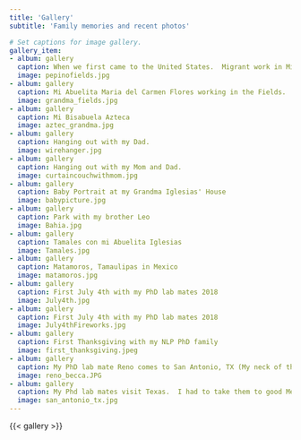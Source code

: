 ```yaml
---
title: 'Gallery'
subtitle: 'Family memories and recent photos'

# Set captions for image gallery.
gallery_item:
- album: gallery
  caption: When we first came to the United States.  Migrant work in Michigan, me and my mom picking pepinos.
  image: pepinofields.jpg
- album: gallery
  caption: Mi Abuelita Maria del Carmen Flores working in the Fields.
  image: grandma_fields.jpg
- album: gallery
  caption: Mi Bisabuela Azteca
  image: aztec_grandma.jpg
- album: gallery
  caption: Hanging out with my Dad.
  image: wirehanger.jpg
- album: gallery
  caption: Hanging out with my Mom and Dad.
  image: curtaincouchwithmom.jpg
- album: gallery
  caption: Baby Portrait at my Grandma Iglesias' House
  image: babypicture.jpg
- album: gallery
  caption: Park with my brother Leo
  image: Bahia.jpg
- album: gallery
  caption: Tamales con mi Abuelita Iglesias
  image: Tamales.jpg
- album: gallery
  caption: Matamoros, Tamaulipas in Mexico
  image: matamoros.jpg
- album: gallery
  caption: First July 4th with my PhD lab mates 2018
  image: July4th.jpg
- album: gallery
  caption: First July 4th with my PhD lab mates 2018
  image: July4thFireworks.jpg
- album: gallery
  caption: First Thanksgiving with my NLP PhD family
  image: first_thanksgiving.jpeg
- album: gallery
  caption: My PhD lab mate Reno comes to San Antonio, TX (My neck of the woods!)
  image: reno_becca.JPG
- album: gallery
  caption: My Phd lab mates visit Texas.  I had to take them to good Mexican food.
  image: san_antonio_tx.jpg
---
```


{{< gallery >}}
